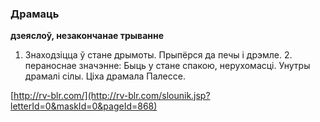 ### Драмаць
**дзеяслоў, незакончанае трыванне**

1. Знаходзіцца ў стане дрымоты. Прыпёрся да печы і дрэмле. 2. пераноснае значэнне: Быць у стане спакою, нерухомасці. Унутры драмалі сілы. Ціха драмала Палессе.

<a rel="author">[http://rv-blr.com/](http://rv-blr.com/slounik.jsp?letterId=0&maskId=0&pageId=868)</a>
